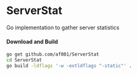 # ServerStat
Go implementation to gather server statistics

#### Download and Build
```bash
go get github.com/af001/ServerStat
cd ServerStat
go build -ldflags '-w -extldflags "-static"' .
```
